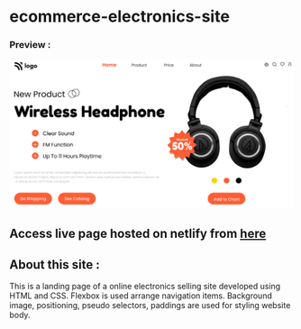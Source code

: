 # ecommerce-electronics-site 

### Preview : 
![Image](https://github.com/suryauppalapati/ecommerce-electronics-site/blob/main/thumbnail.png)

## Access live page hosted on netlify from [here](https://ecommerce-electronics-site.netlify.app/)

## About this site :
This is a landing page of a online electronics selling site developed using HTML and CSS. Flexbox is used arrange navigation items. Background image, positioning, pseudo selectors, paddings are used for styling website body.
